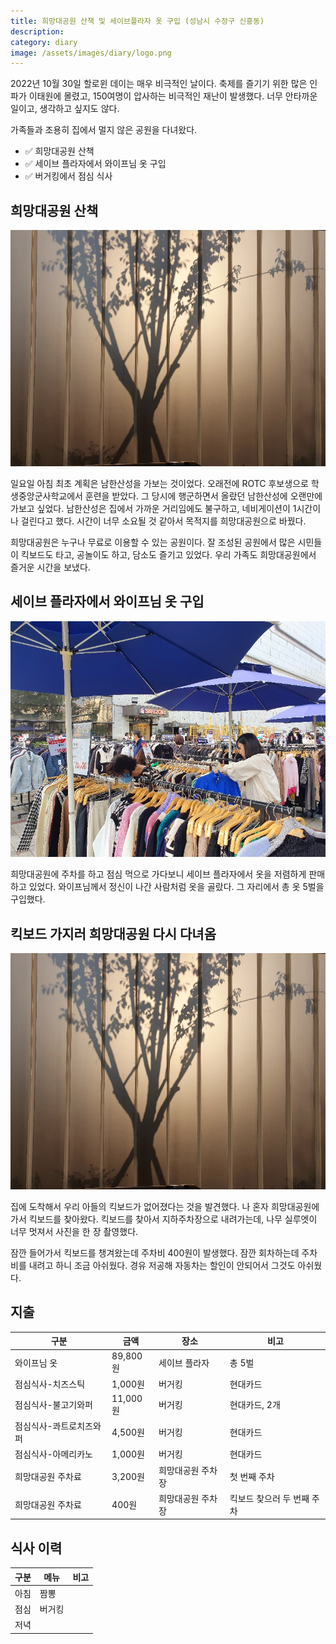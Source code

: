 ```yaml
---
title: 희망대공원 산책 및 세이브플라자 옷 구입 (성남시 수정구 신흥동)
description:
category: diary
image: /assets/images/diary/logo.png
---
```


2022년 10월 30일 할로윈 데이는 매우 비극적인 날이다. 
축제를 즐기기 위한 많은 인파가 이태원에 몰렸고, 
150여명이 압사하는 비극적인 재난이 발생했다. 
너무 안타까운 일이고, 생각하고 싶지도 않다. 


가족들과 조용히 집에서 멀지 않은 공원을 다녀왔다. 
- ✅ 희망대공원 산책
- ✅ 세이브 플라자에서 와이프님 옷 구입
- ✅ 버거킹에서 점심 식사


희망대공원 산책
---

![희망대공원 산책](/assets/images/diary/20221030-%ED%9D%AC%EB%A7%9D%EB%8C%80%EA%B3%B5%EC%9B%90/20221030_160615_small-%ED%9D%AC%EB%A7%9D%EB%8C%80%EA%B3%B5%EC%9B%90-%EC%A7%80%ED%95%98%EC%A3%BC%EC%B0%A8%EC%9E%A5.jpg)

일요일 아침 최초 계획은 남한산성을 가보는 것이었다. 
오래전에 ROTC 후보생으로 학생중앙군사학교에서 훈련을 받았다. 
그 당시에 행군하면서 올랐던 남한산성에 오랜만에 가보고 싶었다. 
남한산성은 집에서 가까운 거리임에도 불구하고, 
네비게이션이 1시간이나 걸린다고 했다. 
시간이 너무 소요될 것 같아서 목적지를 희망대공원으로 바꿨다. 


희망대공원은 누구나 무료로 이용할 수 있는 공원이다. 
잘 조성된 공원에서 많은 시민들이 킥보드도 타고, 공놀이도 하고, 담소도 즐기고 있었다. 
우리 가족도 희망대공원에서 즐거운 시간을 보냈다. 


세이브 플라자에서 와이프님 옷 구입
---

![세이브 플라자에서 와이프님 옷 구입](/assets/images/diary/20221030-%ED%9D%AC%EB%A7%9D%EB%8C%80%EA%B3%B5%EC%9B%90/20221030_131626-%EC%84%B8%EC%9D%B4%EB%B8%8C%ED%94%8C%EB%9D%BC%EC%9E%90-%EC%98%B7-%EA%B5%AC%EC%9E%85.jpg)

희망대공원에 주차를 하고 점심 먹으로 가다보니 
세이브 플라자에서 옷을 저렴하게 판매하고 있었다. 
와이프님께서 정신이 나간 사람처럼 옷을 골랐다. 
그 자리에서 총 옷 5벌을 구입했다. 


킥보드 가지러 희망대공원 다시 다녀옴
---

![희망대공원 주차장 실루엣](/assets/images/diary/20221030-%ED%9D%AC%EB%A7%9D%EB%8C%80%EA%B3%B5%EC%9B%90/20221030_160615_small-%ED%9D%AC%EB%A7%9D%EB%8C%80%EA%B3%B5%EC%9B%90-%EC%A7%80%ED%95%98%EC%A3%BC%EC%B0%A8%EC%9E%A5.jpg)

집에 도착해서 우리 아들의 킥보드가 없어졌다는 것을 발견했다. 
나 혼자 희망대공원에 가서 킥보드를 찾아왔다. 
킥보드를 찾아서 지하주차장으로 내려가는데, 
나무 실루엣이 너무 멋져서 사진을 한 장 촬영했다. 


잠깐 들어가서 킥보드를 챙겨왔는데 주차비 400원이 발생했다. 
잠깐 회차하는데 주차비를 내려고 하니 조금 아쉬웠다. 
경유 저공해 자동차는 할인이 안되어서 그것도 아쉬웠다. 


지출
---

|구분|금액|장소|비고|
|---|---|---|---|
|와이프님 옷|89,800원|세이브 플라자|총 5벌|
|점심식사-치즈스틱|1,000원|버거킹|현대카드|
|점심식사-불고기와퍼|11,000원|버거킹|현대카드, 2개|
|점심식사-콰트로치즈와퍼|4,500원|버거킹|현대카드|
|점심식사-아메리카노|1,000원|버거킹|현대카드|
|희망대공원 주차료|3,200원|희망대공원 주차장|첫 번째 주차|
|희망대공원 주차료|400원|희망대공원 주차장|킥보드 찾으러 두 번째 주차|


식사 이력
---

|구분|메뉴|비고|
|---|---|---|
|아침|짬뽕|   |
|점심|버거킹|   |
|저녁|   |   |


